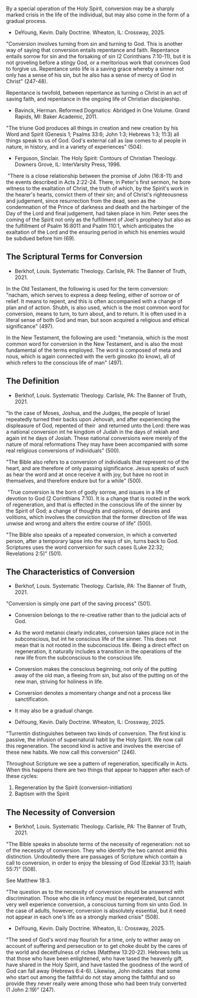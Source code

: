 By a special operation of the Holy Spirit, conversion may be a sharply marked crisis in the life of the individual, but may also come in the form of a gradual process.

- DeYoung, Kevin. Daily Doctrine. Wheaton, IL: Crossway, 2025.

"Conversion involves turning from sin and turning to God. This is another way of saying that conversion entails repentance and faith. Repentance entails sorrow for sin and the forsaking of sin (2 Corinthians 7:10-11), but it is not groveling before a stingy God, or a meritorious work that convinces God to forgive us. Repentance unto life is a saving grace whereby a sinner not only has a sense of his sin, but he also has a sense of mercy of God in Christ" (247-48).

Repentance is twofold, between repentance as turning o Christ in an act of saving faith, and repentance in the ongoing life of Christian discipleship.

- Bavinck, Herman. Reformed Dogmatics: Abridged in One Volume. Grand Rapids, MI: Baker Academic, 2011.

"The triune God produces all things in creation and new creation by his Word and Spirit (Genesis 1; Psalms 33:6; John 1:3; Hebrews 1:3; 11:3) all things speak to us of God. God's external call as law comes to al people in nature, in history, and in a variety of experiences" (504).

- Ferguson, Sinclair. The Holy Spirit: Contours of Christian Theology. Downers Grove, IL: InterVarsity Press, 1996.

 "There is a close relationship between the promise of John (16:8-11) and the events described in Acts 2:22-24. There, in Peter's first sermon, he bore witness to the exaltation of Christ, the truth of which, by the Spirit's work in the hearer's hearts, convict them of their sin; and of Christ's righteousness and judgement, since resurrection from the dead, seen as the condemnation of the Prince of darkness and death and the harbinger of the Day of the Lord and final judgement, had taken place in him. Peter sees the coming of the Spirit not only as the fulfillment of Joel's prophecy but also as the fulfillment of Psalm 16:8011 and Psalm 110:1, which anticipates the exaltation of the Lord and the ensuring period in which his enemies would be subdued before him (69).

## The Scriptural Terms for Conversion

- Berkhof, Louis. Systematic Theology. Carlisle, PA: The Banner of Truth, 2021.

In the Old Testament, the following is used for the term conversion: "nacham, which serves to express a deep feeling, either of sorrow or of relief. It means to repent, and this is often accompanied with a change of plan and of action. Shubh, is also used, which is the most common word for conversion, means to turn, to turn about, and to return. It is often used in a literal sense of both God and man, but soon acquired a religious and ethical significance" (497).

In the New Testament, the following are used: "metanoia, which is the most common word for conversion in the New Testament, and is also the most fundamental of the terms employed. The word is composed of meta and nous, which is again connected with the verb ginosko (to know), all of which refers to the conscious life of man" (497).

## The Definition

- Berkhof, Louis. Systematic Theology. Carlisle, PA: The Banner of Truth, 2021.

"In the case of Moses, Joshua, and the Judges, the people of Israel repeatedly turned their backs upon Jehovah, and after experiencing the displeasure of God, repented of their  and returned unto the Lord: there was a national conversion int he kingdom of Judah in the days of rekiah and again int he days of Josiah. These national conversions were merely of the nature of moral reformations They may have been accompanied with some real religious conversions of individuals" (500).

"The Bible also refers to a conversion of individuals that represent no of the heart, and are therefore of only passing significance. Jesus speaks of such as hear the word and at once receive it with joy, but have no root in themselves, and therefore endure but for a while" (500).

 "True conversion is the born of godly sorrow, and issues in a life of devotion to God (2 Corinthians 7:10). It is a change that is rooted in the work of regeneration, and that is effected in the conscious life of the sinner by the Spirit of God; a change of thoughts and opinions, of desires and volitions, which involves the conviction that the former direction of life was unwise and wrong and alters the entire course of life" (500).

"The Bible also speaks of a repeated conversion, in which a converted person, after a temporary lapse into the ways of sin, turns back to God. Scriptures uses the word conversion for such cases (Luke 22:32; Revelations 2:5)" (501).

## The Characteristics of Conversion

- Berkhof, Louis. Systematic Theology. Carlisle, PA: The Banner of Truth, 2021.

"Conversion is simply one part of the saving process" (501).

- Conversion belongs to the re-creative rather than to the judicial acts of God.
- As the word metanoi clearly indicates, conversion takes place not in the subconscious, but int he conscious life of the sinner. This does not mean that is not rooted in the subconscious life. Being a direct effect on regeneration, it naturally includes a transition in the operations of the new life from the subconscious to the conscious life.
- Conversion makes the conscious beginning, not only of the putting away of the old man, a fleeing from sin, but also of the putting on of the new man, striving for holiness in life.
- Conversion denotes a momentary change and not a process like sanctification.
- It may also be a gradual change.

- DeYoung, Kevin. Daily Doctrine. Wheaton, IL: Crossway, 2025.

"Turrentin distinguishes between two kinds of conversion. The first kind is passive, the infusion of supernatural habit by the Holy Spirit. We now call this regeneration. The second kind is active and involves the exercise of these new habits. We now call this conversion" (246).

Throughout Scripture we see a pattern of regeneration, specifically in Acts. When this happens there are two things that appear to happen after each of these cycles:

1. Regeneration by the Spirit (conversion-initiation)
2. Baptism with the Spirit

## The Necessity of Conversion

- Berkhof, Louis. Systematic Theology. Carlisle, PA: The Banner of Truth, 2021.

"The Bible speaks in absolute terms of the necessity of regeneration: not so of the necessity of conversion. They who identify the two cannot amid this distinction. Undoubtedly there are passages of Scripture which contain a call to conversion, in order to enjoy the blessing of God (Ezekial 33:11; Isaiah 55:7)" (508).

See Matthew 18:3.

"The question as to the necessity of conversion should be answered with discrimination. Those who die in infancy must be regenerated, but cannot very well experience conversion, a conscious turning from sin unto God. In the case of adults, however, conversion is absolutely essential, but it need not appear in each one's life as a strongly marked crisis" (508).

- DeYoung, Kevin. Daily Doctrine. Wheaton, IL: Crossway, 2025.

"The seed of God's word may flourish for a time, only to wither away on account of suffering and persecution or to get choke doubt by the cares of the world and deceitfulness of riches (Matthew 13:20-22). Hebrews tells us that those who have been enlightened, who have tased the heavenly gift, have shared in the Holy Spirit, and have tasted the goodness of the word of God can fall away (Hebrews 6:4-6). Likewise, John indicates  that some who start out among the faithful do not stay among the faithful and so provide they never really were among those who had been truly converted (1 John 2:19)" (247).